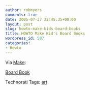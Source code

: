 ```yaml
---
author: robmyers
comments: true
date: 2005-07-27 22:45:35+00:00
layout: post
slug: howto-make-kids-board-books
title: HOWTO Make Kid's Board Books
wordpress_id: 587
categories:
- Howto
---
```


  
Via [Make](http://www.makezine.com/blog/archive/2005/07/diy_kids_board.html?CMP=OTC-0D6B48984890):  


  
[Board Book](http://degroof.home.mindspring.com/boardbook/boardbook.html)  


  


Technorati Tags: [art](http://technorati.com/tag/art)

  


